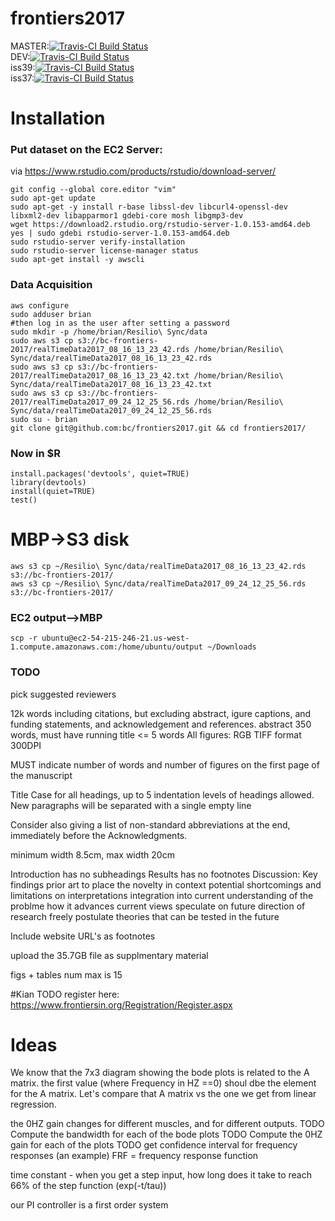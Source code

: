 # frontiers2017

MASTER:[![Travis-CI Build Status](https://travis-ci.org/bc/frontiers2017.svg?branch=master)](https://travis-ci.org/bc/frontiers2017)  
DEV:[![Travis-CI Build Status](https://travis-ci.org/bc/frontiers2017.svg?branch=dev)](https://travis-ci.org/bc/frontiers2017)  
iss39:[![Travis-CI Build Status](https://travis-ci.org/bc/frontiers2017.svg?branch=iss39)](https://travis-ci.org/bc/frontiers2017)  
iss37:[![Travis-CI Build Status](https://travis-ci.org/bc/frontiers2017.svg?branch=iss37)](https://travis-ci.org/bc/frontiers2017)  

# Installation

### Put dataset on the EC2 Server:
via https://www.rstudio.com/products/rstudio/download-server/
```
git config --global core.editor "vim"
sudo apt-get update
sudo apt-get -y install r-base libssl-dev libcurl4-openssl-dev libxml2-dev libapparmor1 gdebi-core mosh libgmp3-dev
wget https://download2.rstudio.org/rstudio-server-1.0.153-amd64.deb
yes | sudo gdebi rstudio-server-1.0.153-amd64.deb
sudo rstudio-server verify-installation
sudo rstudio-server license-manager status
sudo apt-get install -y awscli

```

### Data Acquisition
```
aws configure
sudo adduser brian
#then log in as the user after setting a password
sudo mkdir -p /home/brian/Resilio\ Sync/data
sudo aws s3 cp s3://bc-frontiers-2017/realTimeData2017_08_16_13_23_42.rds /home/brian/Resilio\ Sync/data/realTimeData2017_08_16_13_23_42.rds
sudo aws s3 cp s3://bc-frontiers-2017/realTimeData2017_08_16_13_23_42.txt /home/brian/Resilio\ Sync/data/realTimeData2017_08_16_13_23_42.txt
sudo aws s3 cp s3://bc-frontiers-2017/realTimeData2017_09_24_12_25_56.rds /home/brian/Resilio\ Sync/data/realTimeData2017_09_24_12_25_56.rds
sudo su - brian
git clone git@github.com:bc/frontiers2017.git && cd frontiers2017/
```

### Now in $R
```
install.packages('devtools', quiet=TRUE)
library(devtools)
install(quiet=TRUE)
test()
```

# MBP->S3 disk
```
aws s3 cp ~/Resilio\ Sync/data/realTimeData2017_08_16_13_23_42.rds s3://bc-frontiers-2017/
aws s3 cp ~/Resilio\ Sync/data/realTimeData2017_09_24_12_25_56.rds s3://bc-frontiers-2017/
```


### EC2 output-->MBP
```
scp -r ubuntu@ec2-54-215-246-21.us-west-1.compute.amazonaws.com:/home/ubuntu/output ~/Downloads
```
### TODO
pick suggested reviewers

12k words including citations, but excluding abstract, igure captions, and funding statements, and acknowledgement and references. abstract 350 words, must have running title <= 5 words
All figures:
RGB TIFF format
300DPI


MUST indicate number of words and number of figures on the first page of the manuscript

Title Case for all headings, up to 5 indentation levels of headings allowed.
New paragraphs will be separated with a single empty line

Consider also giving a list of non-standard abbreviations at the end, immediately before the Acknowledgments.

minimum width 8.5cm, max width 20cm

Introduction has no subheadings
Results has no footnotes
Discussion:
Key findings
prior art to place the novelty in context
potential shortcomings and limitations on interpretations
integration into current understanding of the problme
how it advances current views
speculate on future direction of research
freely postulate theories that can be tested in the future

Include website URL's as footnotes

upload the 35.7GB file as supplmentary material

figs + tables num max is 15

#Kian TODO
register here:
https://www.frontiersin.org/Registration/Register.aspx


# Ideas
We know that the 7x3 diagram showing the bode plots is related to the A matrix. the first value (where Frequency in HZ ==0) shoul dbe the element for the A matrix. Let's compare that A matrix vs the one we get from linear regression.

the 0HZ gain changes for different muscles, and for different outputs.
TODO Compute the bandwidth for each of the bode plots
TODO Compute the 0HZ gain for each of the plots
TODO get confidence interval for frequency responses (an example)
FRF = frequency response function

time constant - when you get a step input, how long does it take to reach 66% of the step function (exp(-t/tau))

our PI controller is a first order system
